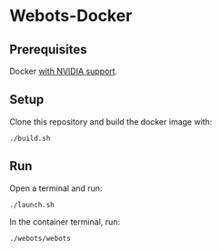 # Webots-Docker

## Prerequisites
Docker [with NVIDIA support](https://github.com/NVIDIA/nvidia-docker).

## Setup
Clone this repository and build the docker image with:
````
./build.sh
````

## Run
Open a terminal and run:
````
./launch.sh
````

In the container terminal, run:
````
./webots/webots
````
